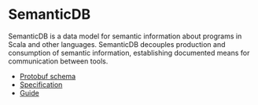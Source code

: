 # SemanticDB

SemanticDB is a data model for semantic information about programs in Scala and
other languages. SemanticDB decouples production and consumption of semantic information,
establishing documented means for communication between tools.

  * [Protobuf schema](semanticdb3/semanticdb3.proto)
  * [Specification](semanticdb3/semanticdb3.md)
  * [Guide](semanticdb3/guide.md)
